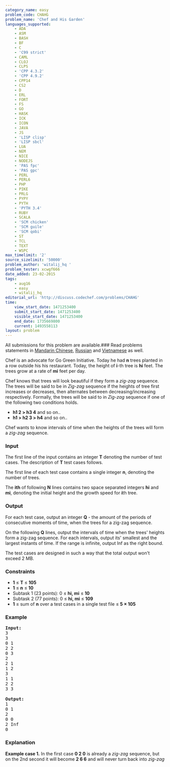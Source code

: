 ```yaml
---
category_name: easy
problem_code: CHAHG
problem_name: 'Chef and His Garden'
languages_supported:
    - ADA
    - ASM
    - BASH
    - BF
    - C
    - 'C99 strict'
    - CAML
    - CLOJ
    - CLPS
    - 'CPP 4.3.2'
    - 'CPP 4.9.2'
    - CPP14
    - CS2
    - D
    - ERL
    - FORT
    - FS
    - GO
    - HASK
    - ICK
    - ICON
    - JAVA
    - JS
    - 'LISP clisp'
    - 'LISP sbcl'
    - LUA
    - NEM
    - NICE
    - NODEJS
    - 'PAS fpc'
    - 'PAS gpc'
    - PERL
    - PERL6
    - PHP
    - PIKE
    - PRLG
    - PYPY
    - PYTH
    - 'PYTH 3.4'
    - RUBY
    - SCALA
    - 'SCM chicken'
    - 'SCM guile'
    - 'SCM qobi'
    - ST
    - TCL
    - TEXT
    - WSPC
max_timelimit: '2'
source_sizelimit: '50000'
problem_author: 'witalij_hq '
problem_tester: xcwgf666
date_added: 23-02-2015
tags:
    - aug16
    - easy
    - witalij_hq
editorial_url: 'http://discuss.codechef.com/problems/CHAHG'
time:
    view_start_date: 1471253400
    submit_start_date: 1471253400
    visible_start_date: 1471253400
    end_date: 1735669800
    current: 1493558113
layout: problem
---
```

All submissions for this problem are available.###  Read problems statements in [Mandarin Chinese](http://www.codechef.com/download/translated/AUG16/mandarin/CHAHG.pdf), [Russian](http://www.codechef.com/download/translated/AUG16/russian/CHAHG.pdf) and [Vietnamese](http://www.codechef.com/download/translated/AUG16/vietnamese/CHAHG.pdf) as well.

Chef is an advocate for Go Green Initiative. Today he had **n** trees planted in a row outside his his restaurant. Today, the height of **i**-th tree is **hi** feet. The trees grow at a rate of **mi** feet per day.

Chef knows that trees will look beautiful if they form a *zig-zag* sequence. The trees will be said to be in *Zig-zag* sequence if the heights of tree first increases or decreases, then alternates between decreasing/increasing respectively. Formally, the trees will be said to in *Zig-zag* sequence if one of the following two conditions holds.

- **h1 2 &gt; h3 4** and so on..
- **h1 &gt; h2 3 &gt; h4** and so on..

Chef wants to know intervals of time when the heights of the trees will form a *zig-zag* sequence.

### Input

The first line of the input contains an integer **T** denoting the number of test cases. The description of **T** test cases follows.

The first line of each test case contains a single integer **n**, denoting the number of trees.

The **ith** of following **N** lines contains two space separated integers **hi** and **mi**, denoting the initial height and the growth speed for **i**th tree.

### Output

For each test case, output an integer **Q** - the amount of the periods of consecutive moments of time, when the trees for a zig-zag sequence.

On the following **Q** lines, output the intervals of time when the trees' heights form a zig-zag sequence. For each intervals, output its' smallest and the largest instants of time. If the range is infinite, output Inf as the right bound.

The test cases are designed in such a way that the total output won't exceed 2 MB.

### Constraints

- **1** ≤ **T** ≤ **105**
- **1** ≤ **n** ≤ **10**
- Subtask 1 (23 points): 0 ≤ ****hi**, **mi**** ≤ **10**
- Subtask 2 (77 points): 0 ≤ ****hi**, **mi**** ≤ **109**
- **1** ≤ sum of **n** over a test cases in a single test file ≤ **5 × 105**

### Example

<pre><b>Input:</b>
<tt>3
3
0 1
2 2
0 3
2
2 1
1 2
3
1 1
2 2
3 3</tt>

<b>Output:</b>
<tt>1
0 1
2
0 0
2 Inf
0</tt>
</pre>
### Explanation

**Example case 1.** In the first case **0 2 0** is already a *zig-zag* sequence, but on the 2nd second it will become **2 6 6** and will never turn back into *zig-zag*
